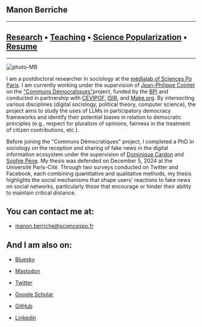 ## Manon Berriche

-----------------

## [Research](research.md) • [Teaching](teaching.md) • [Science Popularization](General-Audience.md) • [Resume](https://drive.google.com/file/d/1YGm5_7Ei0vzjp0rMSacVXW1EbhimQbPG/view?usp=sharing)

-----------------

![photo-MB](MB.jpg)

I am a postdoctoral researcher in sociology at the [médialab of Sciences Po Paris](https://medialab.sciencespo.fr). I am currently working under the supervision of [Jean-Philippe Cointet](https://medialab.sciencespo.fr/equipe/jean-philippe-cointet/) on the ["Communs Démocratiques"](https://about.make.org/democratic-commons/landing-page)project, funded by the [BPI](https://www.bpifrance.fr) and conducted in partnership with [CEVIPOF](https://www.sciencespo.fr/cevipof/fr/), [ISIR](https://www.isir.upmc.fr), and [Make.org](https://make.org/FR). By intersecting various disciplines (digital sociology, political theory, computer science), the project aims to study the uses of LLMs in participatory democracy frameworks and identify their potential biases in relation to democratic principles (e.g., respect for pluralism of opinions, fairness in the treatment of citizen contributions, etc.).

Before joining the "Communs Démocratiques" project, I completed a PhD in sociology on the reception and sharing of fake news in the digital information ecosystem under the supervision of [Dominique Cardon](https://medialab.sciencespo.fr/en/people/dominique-cardon) and [Sophie Pène](https://www.dicen-idf.org/membre/pene-sophie). My thesis was defended on December 5, 2024 at the Université Paris-Cité. Through two surveys conducted on Twitter and Facebook, each combining quantitative and qualitative methods, my thesis highlights the social mechanisms that shape users' reactions to fake news on social networks, particularly those that encourage or hinder their ability to maintain critical distance.


## You can contact me at: 


* [manon.berriche@sciencespo.fr](manon.berriche@sciencespo.fr) 


## And I am also on: 


* [Bluesky](https://app.bsky.cz/profile/manonberriche.bsky.social)

* [Mastodon](https://mastodon.world/@manonberriche)

* [Twitter](https://twitter.com/berriche_manon)

* [Google Scholar](https://scholar.google.com/citations?user=vWrBYa4AAAAJ&hl=fr&oi=ao)

* [GitHub](https://github.com/manonberriche)

* [Linkedin](https://www.linkedin.com/in/manon-berriche)





